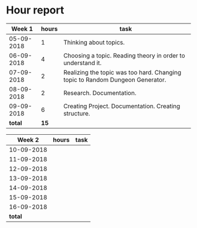 # Hour report


| Week 1     | hours | task                                                                          |
|------------|-------|-------------------------------------------------------------------------------|
| 05-09-2018 | 1     | Thinking about topics.                                                        |
| 06-09-2018 | 4     | Choosing a topic. Reading theory in order to understand it.                   |
| 07-09-2018 | 2     | Realizing the topic was too hard. Changing topic to Random Dungeon Generator. |
| 08-09-2018 | 2     | Research. Documentation.                                                      |
| 09-09-2018 | 6     | Creating Project. Documentation. Creating structure.                          |
| __total__ |  __15__     |      |


| Week 2     | hours | task |
|------------|-------|------|
| 10-09-2018 |       |      |
| 11-09-2018 |       |      |
| 12-09-2018 |       |      |
| 13-09-2018 |       |      |
| 14-09-2018 |       |      |
| 15-09-2018 |       |      |
| 16-09-2018 |       |      |
| __total__ |      |      |

